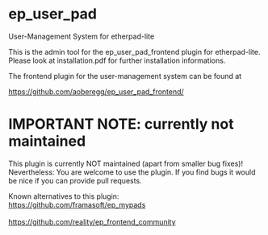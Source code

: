 ep_user_pad
===========

User-Management System for etherpad-lite

This is the admin tool for the ep_user_pad_frontend plugin for etherpad-lite. Please look at installation.pdf for further installation informations. 

The frontend plugin for the user-management system can be found at

https://github.com/aoberegg/ep_user_pad_frontend/


<h1>IMPORTANT NOTE: currently not maintained</h1>

This plugin is currently NOT maintained (apart from smaller bug fixes)! Nevertheless: You are welcome to use the plugin. If you find bugs it would be nice if you can provide pull requests.

Known alternatives to this plugin:
<br>https://github.com/framasoft/ep_mypads</br>
<br>https://github.com/reality/ep_frontend_community</br>
